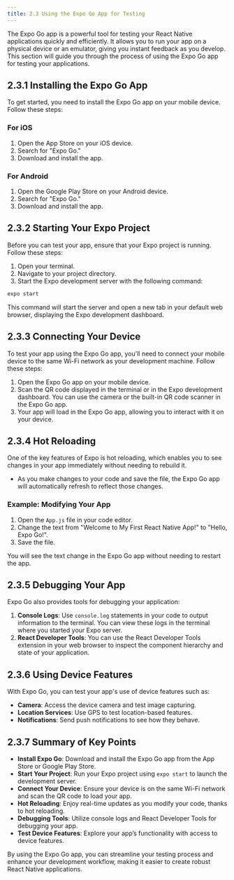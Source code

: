 ```yaml
---
title: 2.3 Using the Expo Go App for Testing
---
```


The Expo Go app is a powerful tool for testing your React Native applications quickly and efficiently. It allows you to run your app on a physical device or an emulator, giving you instant feedback as you develop. This section will guide you through the process of using the Expo Go app for testing your applications.

## 2.3.1 Installing the Expo Go App

To get started, you need to install the Expo Go app on your mobile device. Follow these steps:

### For iOS

1. Open the App Store on your iOS device.
2. Search for "Expo Go."
3. Download and install the app.

### For Android

1. Open the Google Play Store on your Android device.
2. Search for "Expo Go."
3. Download and install the app.

## 2.3.2 Starting Your Expo Project

Before you can test your app, ensure that your Expo project is running. Follow these steps:

1. Open your terminal.
2. Navigate to your project directory.
3. Start the Expo development server with the following command:

```bash
expo start
```

This command will start the server and open a new tab in your default web browser, displaying the Expo development dashboard.

## 2.3.3 Connecting Your Device

To test your app using the Expo Go app, you'll need to connect your mobile device to the same Wi-Fi network as your development machine. Follow these steps:

1. Open the Expo Go app on your mobile device.
2. Scan the QR code displayed in the terminal or in the Expo development dashboard. You can use the camera or the built-in QR code scanner in the Expo Go app.
3. Your app will load in the Expo Go app, allowing you to interact with it on your device.

## 2.3.4 Hot Reloading

One of the key features of Expo is hot reloading, which enables you to see changes in your app immediately without needing to rebuild it. 

- As you make changes to your code and save the file, the Expo Go app will automatically refresh to reflect those changes.

### Example: Modifying Your App

1. Open the `App.js` file in your code editor.
2. Change the text from "Welcome to My First React Native App!" to "Hello, Expo Go!".
3. Save the file.

You will see the text change in the Expo Go app without needing to restart the app.

## 2.3.5 Debugging Your App

Expo Go also provides tools for debugging your application:

1. **Console Logs**: Use `console.log` statements in your code to output information to the terminal. You can view these logs in the terminal where you started your Expo server.
2. **React Developer Tools**: You can use the React Developer Tools extension in your web browser to inspect the component hierarchy and state of your application.

## 2.3.6 Using Device Features

With Expo Go, you can test your app's use of device features such as:

- **Camera**: Access the device camera and test image capturing.
- **Location Services**: Use GPS to test location-based features.
- **Notifications**: Send push notifications to see how they behave.

## 2.3.7 Summary of Key Points

- **Install Expo Go**: Download and install the Expo Go app from the App Store or Google Play Store.
- **Start Your Project**: Run your Expo project using `expo start` to launch the development server.
- **Connect Your Device**: Ensure your device is on the same Wi-Fi network and scan the QR code to load your app.
- **Hot Reloading**: Enjoy real-time updates as you modify your code, thanks to hot reloading.
- **Debugging Tools**: Utilize console logs and React Developer Tools for debugging your app.
- **Test Device Features**: Explore your app’s functionality with access to device features.

By using the Expo Go app, you can streamline your testing process and enhance your development workflow, making it easier to create robust React Native applications.